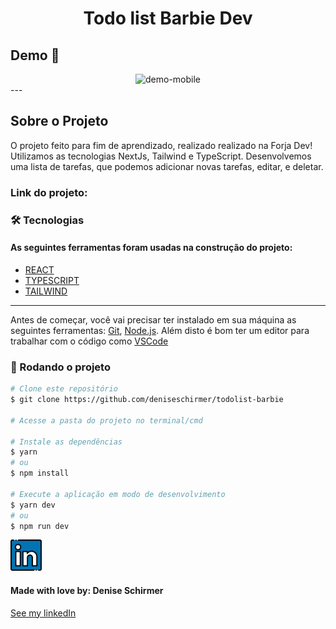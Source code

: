 <h1 style="text-align: center; font-weight: bold;">Todo list Barbie Dev</h1>

## Demo 📸

<div align="center">

   <img src="public/barbie.gif" alt="demo-mobile" height="425">

</div> 
 ---

## Sobre o Projeto

O projeto feito para fim de aprendizado, realizado realizado na Forja Dev!
Utilizamos as tecnologias NextJs, Tailwind e TypeScript. Desenvolvemos uma lista de tarefas, que podemos adicionar novas tarefas, editar, e deletar.

### Link do projeto:

### 🛠 Tecnologias

#### As seguintes ferramentas foram usadas na construção do projeto:

- [REACT](https://pt-br.reactjs.org/)
- [TYPESCRIPT](https://www.typescriptlang.org/docs/)
- [TAILWIND](https://tailwindcss.com/)

---

Antes de começar, você vai precisar ter instalado em sua máquina as seguintes ferramentas:
[Git](https://git-scm.com), [Node.js](https://nodejs.org/en/).
Além disto é bom ter um editor para trabalhar com o código como [VSCode](https://code.visualstudio.com/)

### 🎲 Rodando o projeto

```bash
# Clone este repositório
$ git clone https://github.com/deniseschirmer/todolist-barbie

# Acesse a pasta do projeto no terminal/cmd

# Instale as dependências
$ yarn
# ou
$ npm install

# Execute a aplicação em modo de desenvolvimento
$ yarn dev
# ou
$ npm run dev

```

<a href="https://raw.githubusercontent.com/ARTHURPC03/Proffy-FullStack/master/github/linkedin.png">
<img src="https://raw.githubusercontent.com/ARTHURPC03/Proffy-FullStack/master/github/linkedin.png" alt="LinkedIn" height="50"></a>
<br />

#### Made with love by: Denise Schirmer

[See my linkedIn](https://www.linkedin.com/in/denise-s-lima-schirmer-9702661ba/)

